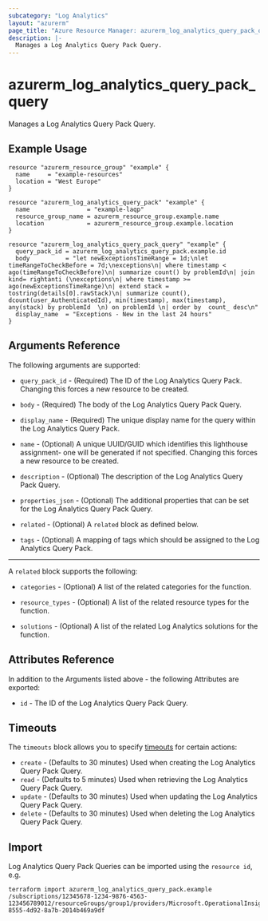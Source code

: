 ```yaml
---
subcategory: "Log Analytics"
layout: "azurerm"
page_title: "Azure Resource Manager: azurerm_log_analytics_query_pack_query"
description: |-
  Manages a Log Analytics Query Pack Query.
---
```


# azurerm_log_analytics_query_pack_query

Manages a Log Analytics Query Pack Query.

## Example Usage

```hcl
resource "azurerm_resource_group" "example" {
  name     = "example-resources"
  location = "West Europe"
}

resource "azurerm_log_analytics_query_pack" "example" {
  name                = "example-laqp"
  resource_group_name = azurerm_resource_group.example.name
  location            = azurerm_resource_group.example.location
}

resource "azurerm_log_analytics_query_pack_query" "example" {
  query_pack_id = azurerm_log_analytics_query_pack.example.id
  body          = "let newExceptionsTimeRange = 1d;\nlet timeRangeToCheckBefore = 7d;\nexceptions\n| where timestamp < ago(timeRangeToCheckBefore)\n| summarize count() by problemId\n| join kind= rightanti (\nexceptions\n| where timestamp >= ago(newExceptionsTimeRange)\n| extend stack = tostring(details[0].rawStack)\n| summarize count(), dcount(user_AuthenticatedId), min(timestamp), max(timestamp), any(stack) by problemId  \n) on problemId \n| order by  count_ desc\n"
  display_name  = "Exceptions - New in the last 24 hours"
}
```

## Arguments Reference

The following arguments are supported:

* `query_pack_id` - (Required) The ID of the Log Analytics Query Pack. Changing this forces a new resource to be created.

* `body` - (Required) The body of the Log Analytics Query Pack Query.

* `display_name` - (Required) The unique display name for the query within the Log Analytics Query Pack.

* `name` - (Optional) A unique UUID/GUID which identifies this lighthouse assignment- one will be generated if not specified. Changing this forces a new resource to be created.

* `description` - (Optional) The description of the Log Analytics Query Pack Query.

* `properties_json` - (Optional) The additional properties that can be set for the Log Analytics Query Pack Query.

* `related` - (Optional) A `related` block as defined below.

* `tags` - (Optional) A mapping of tags which should be assigned to the Log Analytics Query Pack.

---

A `related` block supports the following:

* `categories` - (Optional) A list of the related categories for the function.

* `resource_types` - (Optional) A list of the related resource types for the function.

* `solutions` - (Optional) A list of the related Log Analytics solutions for the function.

## Attributes Reference

In addition to the Arguments listed above - the following Attributes are exported:

* `id` - The ID of the Log Analytics Query Pack Query.

## Timeouts

The `timeouts` block allows you to specify [timeouts](https://www.terraform.io/docs/configuration/resources.html#timeouts) for certain actions:

* `create` - (Defaults to 30 minutes) Used when creating the Log Analytics Query Pack Query.
* `read` - (Defaults to 5 minutes) Used when retrieving the Log Analytics Query Pack Query.
* `update` - (Defaults to 30 minutes) Used when updating the Log Analytics Query Pack Query.
* `delete` - (Defaults to 30 minutes) Used when deleting the Log Analytics Query Pack Query.

## Import

Log Analytics Query Pack Queries can be imported using the `resource id`, e.g.

```shell
terraform import azurerm_log_analytics_query_pack.example /subscriptions/12345678-1234-9876-4563-123456789012/resourceGroups/group1/providers/Microsoft.OperationalInsights/queryPacks/queryPack1/queries/15b49e87-8555-4d92-8a7b-2014b469a9df
```
